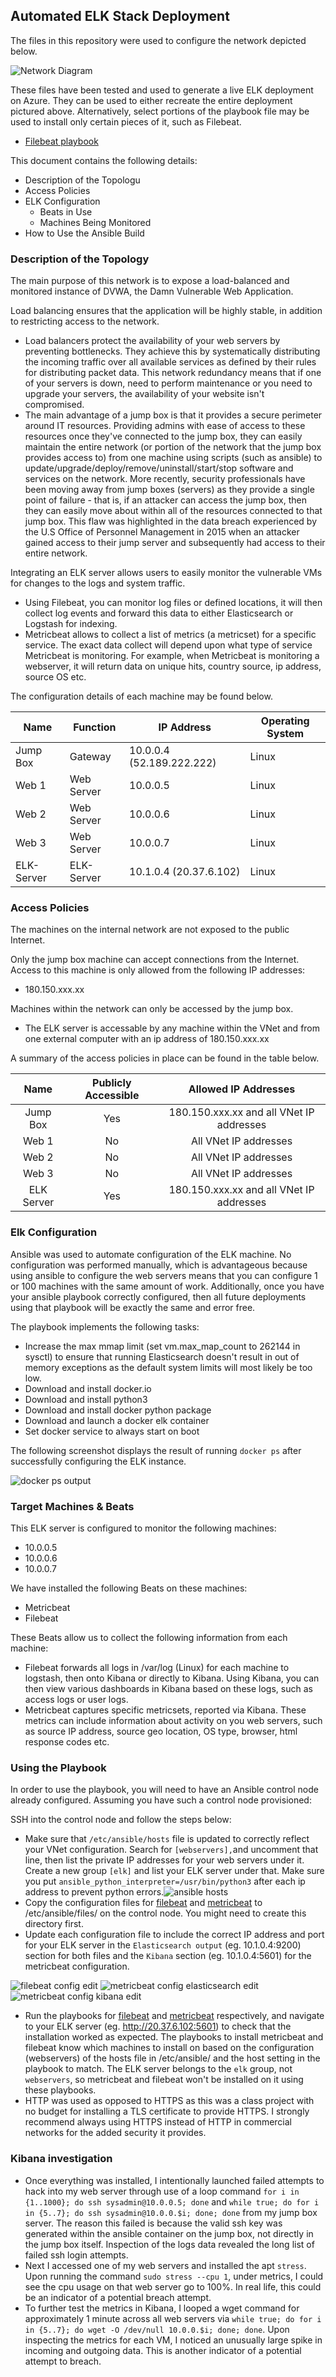 ## Automated ELK Stack Deployment

The files in this repository were used to configure the network depicted below.

![Network Diagram](Diagrams/network_diagram_with_ELK_server.png)

These files have been tested and used to generate a live ELK deployment on Azure. They can be used to either recreate the entire deployment pictured above. Alternatively, select portions of the playbook file may be used to install only certain pieces of it, such as Filebeat.

- [Filebeat playbook](ansible/filebeat-playbook.yml)

This document contains the following details:
- Description of the Topologu
- Access Policies
- ELK Configuration
  - Beats in Use
  - Machines Being Monitored
- How to Use the Ansible Build


### Description of the Topology

The main purpose of this network is to expose a load-balanced and monitored instance of DVWA, the Damn Vulnerable Web Application.

Load balancing ensures that the application will be highly stable, in addition to restricting access to the network. 

- Load balancers protect the availability of your web servers by preventing bottlenecks. They achieve this by systematically distributing the incoming traffic over all available services as defined by their rules for distributing packet data. This network redundancy means that if one of your servers is down, need to perform maintenance or you need to upgrade your servers, the availability of your website isn't compromised.
- The main advantage of a jump box is that it provides a secure perimeter around IT resources. Providing admins with ease of access to these resources once they've connected to the jump box, they can easily maintain the entire network (or portion of the network that the jump box provides access to) from one machine using scripts (such as ansible) to update/upgrade/deploy/remove/uninstall/start/stop software and services on the network.
  More recently, security professionals have been moving away from jump boxes (servers) as they provide a single point of failure - that is, if an attacker can access the jump box, then they can easily move about within all of the resources connected to that jump box. This flaw was highlighted in the data breach experienced by the U.S Office of Personnel Management in 2015 when an attacker gained access to their jump server and subsequently had access to their entire network.
 
Integrating an ELK server allows users to easily monitor the vulnerable VMs for changes to the logs and system traffic.
- Using Filebeat, you can monitor log files or defined locations, it will then collect log events and forward this data to either Elasticsearch or Logstash for indexing.
- Metricbeat allows to collect a list of metrics (a metricset) for a specific service. The exact data collect will depend upon what type of service Metricbeat is monitoring. For example, when Metricbeat is monitoring a webserver, it will return data on unique hits, country source, ip address, source OS etc.

The configuration details of each machine may be found below.

|  Name        | Function   | IP Address  | Operating System  |
|--------------|------------|-------------|-------------------|
| Jump Box     |  Gateway   | 10.0.0.4 (52.189.222.222)    |  Linux            |
| Web 1        | Web Server | 10.0.0.5    |  Linux            |
| Web 2        | Web Server | 10.0.0.6    |  Linux            |
| Web 3        | Web Server | 10.0.0.7    |  Linux            |
| ELK-Server   | ELK-Server | 10.1.0.4 (20.37.6.102)   |  Linux            |

### Access Policies

The machines on the internal network are not exposed to the public Internet. 

Only the jump box machine can accept connections from the Internet. Access to this machine is only allowed from the following IP addresses:
- 180.150.xxx.xx

Machines within the network can only be accessed by the jump box.
- The ELK server is accessable by any machine within the VNet and from one external computer with an ip address of 180.150.xxx.xx

A summary of the access policies in place can be found in the table below.

|  **Name**  | **Publicly Accessible** |       **Allowed IP Addresses**      |
|:----------:|:-----------------------:|:-----------------------------------:|
| Jump Box   | Yes                     | 180.150.xxx.xx and all VNet IP addresses                     |
| Web 1      | No                      |  All VNet IP addresses               |
| Web 2      | No                      |  All VNet IP addresses                |
| Web 3      | No                      |  All VNet IP addresses               |
| ELK Server | Yes                     | 180.150.xxx.xx and all VNet IP addresses |
### Elk Configuration

Ansible was used to automate configuration of the ELK machine. No configuration was performed manually, which is advantageous because using ansible to configure the web servers means that you can configure 1 or 100 machines with the same amount of work. Additionally, once you have your ansible playbook correctly configured, then all future deployments using that playbook will be exactly the same and error free.

The playbook implements the following tasks:
- Increase the max mmap limit (set vm.max_map_count to 262144 in sysctl) to ensure that running Elasticsearch doesn't result in out of memory exceptions as the default system limits will most likely be too low.
- Download and install docker.io
- Download and install python3
- Download and install docker python package
- Download and launch a docker elk container
- Set docker service to always start on boot

The following screenshot displays the result of running `docker ps` after successfully configuring the ELK instance.
 
![docker ps output](Ansible/docker_ps_output.png)

 ### Target Machines & Beats
This ELK server is configured to monitor the following machines:
- 10.0.0.5
- 10.0.0.6
- 10.0.0.7

We have installed the following Beats on these machines:
- Metricbeat
- Filebeat

These Beats allow us to collect the following information from each machine:
- Filebeat forwards all logs in /var/log (Linux) for each machine to logstash, then onto Kibana or directly to Kibana. Using Kibana, you can then view various dashboards in Kibana based on these logs, such as access logs or user logs.
- Metricbeat captures specific metricsets, reported via Kibana. These metrics can include information about activity on you web servers, such as source IP address, source geo location, OS type, browser, html response codes etc.

### Using the Playbook
In order to use the playbook, you will need to have an Ansible control node already configured. Assuming you have such a control node provisioned: 

SSH into the control node and follow the steps below:
- Make sure that `/etc/ansible/hosts` file is updated to correctly reflect your VNet configuration. Search for `[webservers],`and uncomment that line, then list the private IP addresses for your web servers under it. Create a new group `[elk]` and list your ELK server under that. Make sure you put `ansible_python_interpreter=/usr/bin/python3` after each ip address to prevent python errors.![ansible hosts](Ansible/ansible_hosts.PNG)
- Copy the configuration files for [filebeat](Ansible/filebeat-config.yml) and [metricbeat](Ansible/metricbeat-config.yml) to /etc/ansible/files/ on the control node. You might need to create this directory first.
- Update each configuration file to include the correct IP address and port for your ELK server in the `Elasticsearch output` (eg. 10.1.0.4:9200) section for both files and the `Kibana` section (eg. 10.1.0.4:5601) for the metricbeat configuration.

![filebeat config edit](Ansible/filebeat_config_edit.PNG)
![metricbeat config elasticsearch edit](Ansible/metricbeat_config_edit_elasticsearch.PNG)
![metricbeat config kibana edit](Ansible/metricbeat_config_edit_kibana.PNG)
- Run the playbooks for [filebeat](Ansible/filebeat-playbook.yml) and [metricbeat](Ansible/metricbeat-playbook.yml) respectively, and navigate to your ELK server (eg. http://20.37.6.102:5601) to check that the installation worked as expected. The playbooks to install metricbeat and filebeat know which machines to install on based on the configuration (webservers) of the hosts file in /etc/ansible/ and the host setting in the playbook to match. The ELK server belongs to the `elk` group, not `webservers`, so metricbeat and filebeat won't be installed on it using these playbooks. 
- HTTP was used as opposed to HTTPS as this was a class project with no budget for installing a TLS certificate to provide HTTPS. I strongly recommend always using HTTPS instead of HTTP in commercial networks for the added security it provides.
  
### Kibana investigation
- Once everything was installed, I intentionally launched failed attempts to hack into my web server through use of a loop command `for i in {1..1000}; do ssh sysadmin@10.0.0.5; done` and `while true; do for i in {5..7}; do ssh sysadmin@10.0.0.$i; done; done` from my jump box server. The reason this failed is because the valid ssh key was generated within the ansible container on the jump box, not directly in the jump box itself. Inspection of the logs data revealed the long list of failed ssh login attempts. 
- Next I accessed one of my web servers and installed the apt `stress`. Upon running the command `sudo stress --cpu 1`, under metrics, I could see the cpu usage on that web server go to 100%. In real life, this could be an indicator of a potential breach attempt.
- To further test the metrics in Kibana, I looped a wget command for approximately 1 minute across all web servers via `while true; do for i in {5..7}; do wget -O /dev/null 10.0.0.$i; done; done`. Upon inspecting the metrics for each VM, I noticed an unusually large spike in incoming and outgoing data. This is another indicator of a potential attempt to breach.

